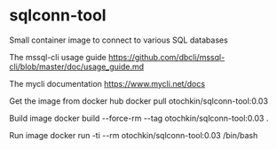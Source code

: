 # sqlconn-tool
Small container image to connect to various SQL databases 

The mssql-cli usage guide
https://github.com/dbcli/mssql-cli/blob/master/doc/usage_guide.md

The mycli documentation
https://www.mycli.net/docs


Get the image from docker hub
docker pull otochkin/sqlconn-tool:0.03

Build image 
docker build --force-rm --tag otochkin/sqlconn-tool:0.03 .

Run image
docker run -ti --rm otochkin/sqlconn-tool:0.03 /bin/bash